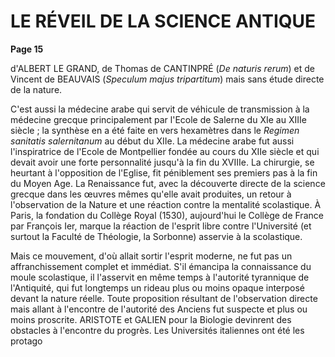 # LE RÉVEIL DE LA SCIENCE ANTIQUE
**Page 15**

d'ALBERT LE GRAND, de Thomas de CANTINPRÉ (*De naturis rerum*) et de Vincent de BEAUVAIS (*Speculum majus tripartitum*) mais sans étude directe de la nature.

C'est aussi la médecine arabe qui servit de véhicule de transmission à la médecine grecque principalement par l'Ecole de Salerne du XIe au XIIIe siècle ; la synthèse en a été faite en vers hexamètres dans le *Regimen sanitatis salernitanum* au début du XIIe. La médecine arabe fut aussi l'inspiratrice de l'Ecole de Montpellier fondée au cours du XIIe siècle et qui devait avoir une forte personnalité jusqu'à la fin du XVIIIe. La chirurgie, se heurtant à l'opposition de l'Eglise, fit péniblement ses premiers pas à la fin du Moyen Age. La Renaissance fut, avec la découverte directe de la science grecque dans les œuvres mêmes qu'elle avait produites, un retour à l'observation de la Nature et une réaction contre la mentalité scolastique. À Paris, la fondation du Collège Royal (1530), aujourd'hui le Collège de France par François Ier, marque la réaction de l'esprit libre contre l'Université (et surtout la Faculté de Théologie, la Sorbonne) asservie à la scolastique.

Mais ce mouvement, d'où allait sortir l'esprit moderne, ne fut pas un affranchissement complet et immédiat. S'il émancipa la connaissance du moule scolastique, il l'asservit en même temps à l'autorité tyrannique de l'Antiquité, qui fut longtemps un rideau plus ou moins opaque interposé devant la nature réelle. Toute proposition résultant de l'observation directe mais allant à l'encontre de l'autorité des Anciens fut suspecte et plus ou moins proscrite. ARISTOTE et GALIEN pour la Biologie devinrent des obstacles à l'encontre du progrès. Les Universités italiennes ont été les protago